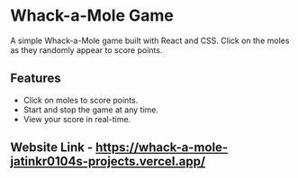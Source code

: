 # Whack-a-Mole Game

A simple Whack-a-Mole game built with React and CSS. Click on the moles as they randomly appear to score points.

## Features

- Click on moles to score points.
- Start and stop the game at any time.
- View your score in real-time.

## Website Link - https://whack-a-mole-jatinkr0104s-projects.vercel.app/
